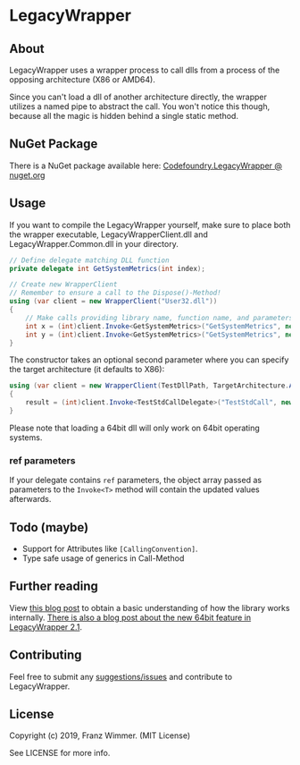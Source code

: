 # LegacyWrapper

## About

LegacyWrapper uses a wrapper process to call dlls from a process of the opposing architecture (X86 or AMD64).

Since you can't load a dll of another architecture directly, the wrapper utilizes a named pipe to abstract the call. You won't notice this though, because all the magic is hidden behind a single static method.

## NuGet Package

There is a NuGet package available here: [Codefoundry.LegacyWrapper @ nuget.org](https://www.nuget.org/packages/Codefoundry.LegacyWrapper/)

## Usage

If you want to compile the LegacyWrapper yourself, make sure to place both the wrapper executable, LegacyWrapperClient.dll and LegacyWrapper.Common.dll in your directory.

```csharp
// Define delegate matching DLL function
private delegate int GetSystemMetrics(int index);

// Create new WrapperClient
// Remember to ensure a call to the Dispose()-Method!
using (var client = new WrapperClient("User32.dll"))
{
    // Make calls providing library name, function name, and parameters
    int x = (int)client.Invoke<GetSystemMetrics>("GetSystemMetrics", new object[] { 0 });
    int y = (int)client.Invoke<GetSystemMetrics>("GetSystemMetrics", new object[] { 1 });
}
```

The constructor takes an optional second parameter where you can specify the target architecture (it defaults to X86):

```csharp
using (var client = new WrapperClient(TestDllPath, TargetArchitecture.Amd64))
{
    result = (int)client.Invoke<TestStdCallDelegate>("TestStdCall", new object[] { input });
}
```

Please note that loading a 64bit dll will only work on 64bit operating systems.

### ref parameters

If your delegate contains `ref` parameters, the object array passed as parameters to the `Invoke<T>` method will contain the updated values afterwards.

## Todo (maybe)

* Support for Attributes like `[CallingConvention]`.
* Type safe usage of generics in Call<T>-Method

## Further reading

View [this blog post](https://codefoundry.de/programming/2015/09/28/legacy-wrapper-invoking-an-unmanaged-32bit-library-out-of-a-64bit-process.html) to obtain a basic understanding of how the library works internally. [There is also a blog post about the new 64bit feature in LegacyWrapper 2.1](https://codefoundry.de/programming/2017/08/20/legacywrapper-2-1-is-out.html).

## Contributing

Feel free to submit any [suggestions/issues](https://github.com/CodefoundryDE/LegacyWrapper/issues) and contribute to LegacyWrapper.

## License

Copyright (c) 2019, Franz Wimmer. (MIT License)

See LICENSE for more info.
